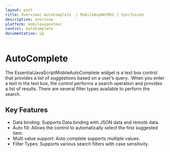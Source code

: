 ```yaml
---
layout: post
title: Overview| AutoComplete  | MobileAspNetMVC | Syncfusion
description: overview
platform: mobileaspnetmvc
control: AutoComplete 
documentation: ug
---
```


# AutoComplete 

The EssentialJavaScriptMobileAutoComplete widget is a text box control that provides a list of suggestions based on a user’s query.  When you enter a text in the text box, the control performs a search operation and provides a list of results. There are several filter types available to perform the search.

## Key Features

* Data binding: Supports Data binding with JSON data and remote data.
* Auto fill: Allows the control to automatically select the first suggested item.
* Multi value support: Auto complete supports multiple values.
* Filter Types: Supports various search filters with case sensitivity.



